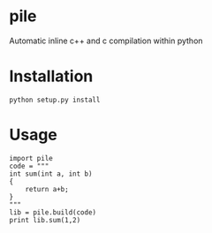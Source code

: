 pile
====

Automatic inline c++ and c compilation within python

Installation
============

    python setup.py install

Usage
=====

    import pile
    code = """
    int sum(int a, int b)
    {
        return a+b;
    }
    """
    lib = pile.build(code)
    print lib.sum(1,2)
